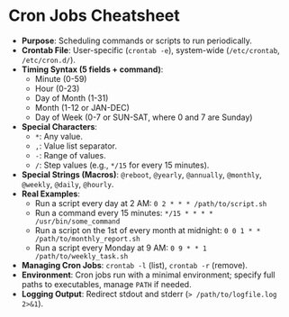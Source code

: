 # Cron Jobs Cheatsheet

*   **Purpose**: Scheduling commands or scripts to run periodically.
*   **Crontab File**: User-specific (`crontab -e`), system-wide (`/etc/crontab`, `/etc/cron.d/`).
*   **Timing Syntax (5 fields + command)**:
    *   Minute (0-59)
    *   Hour (0-23)
    *   Day of Month (1-31)
    *   Month (1-12 or JAN-DEC)
    *   Day of Week (0-7 or SUN-SAT, where 0 and 7 are Sunday)
*   **Special Characters**:
    *   `*`: Any value.
    *   `,`: Value list separator.
    *   `-`: Range of values.
    *   `/`: Step values (e.g., `*/15` for every 15 minutes).
*   **Special Strings (Macros)**: `@reboot`, `@yearly`, `@annually`, `@monthly`, `@weekly`, `@daily`, `@hourly`.
*   **Real Examples**:
    *   Run a script every day at 2 AM: `0 2 * * * /path/to/script.sh`
    *   Run a command every 15 minutes: `*/15 * * * * /usr/bin/some_command`
    *   Run a script on the 1st of every month at midnight: `0 0 1 * * /path/to/monthly_report.sh`
    *   Run a script every Monday at 9 AM: `0 9 * * 1 /path/to/weekly_task.sh`
*   **Managing Cron Jobs**: `crontab -l` (list), `crontab -r` (remove).
*   **Environment**: Cron jobs run with a minimal environment; specify full paths to executables, manage `PATH` if needed.
*   **Logging Output**: Redirect stdout and stderr (`> /path/to/logfile.log 2>&1`).
